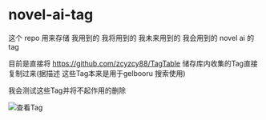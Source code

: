 # novel-ai-tag

这个 repo 用来存储 我用到的 我将用到的 我未来用到的 我会用到的 novel ai 的 tag

目前是直接将 https://github.com/zcyzcy88/TagTable 储存库内收集的Tag直接复制过来(据描述 这些Tag本来是用于gelbooru 搜索使用)

我会测试这些Tag并将不起作用的删除

 ![查看Tag](https://azumwatson.github.io/novel-ai-tag/tag)
